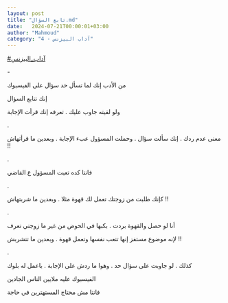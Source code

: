 ```yaml
---
layout: post
title: "تابع السؤال.md"
date:   2024-07-21T00:00:01+03:00
author: "Mahmoud"
category: "4 - آداب البيزنس"
---
```

[<u>\#آداب_البيزنس</u>](https://www.facebook.com/hashtag/%D8%A2%D8%AF%D8%A7%D8%A8_%D8%A7%D9%84%D8%A8%D9%8A%D8%B2%D9%86%D8%B3?__eep__=6&__cft__%5b0%5d=AZW5BBCQCpPsijKx1OLPy3I2OgbjJr_7PhYLCXLhy_fEvViucim61xc_-B2I1EQjG0UfjNVGGo4PD4hQDCiinVaPrtmhU7dLQy5j1xdgSGuMTN5yJFoxcJwBTO5OaeJoBE_n5uhXpLRq0-Ut2Xo5ddtW2IqSFkEamuWv3RwzguVMFg&__tn__=*NK-R)

\-

من الأدب إنك لما تسأل حد سؤال على الفيسبوك

إنك تتابع السؤال

ولو لقيته جاوب عليك . تعرفه إنك قرأت الإجابة

.

معنى عدم ردك . إنك سألت سؤال . وحملت المسؤول عبء الإجابة
. وبعدين ما قرأتهاش !!

.

فانتا كده تعبت المسؤول ع الفاضي

.

كإنك طلبت من زوجتك تعمل لك قهوة مثلا . وبعدين ما
شربتهاش !!

.

أنا لو حصل والقهوة بردت . بكبها في الحوض من غير ما زوجتي
تعرف

لإنه موضوع مستفز إنها تتعب نفسها وتعمل قهوة . وبعدين ما
تتشربش !!

.

كذلك . لو جاوبت على سؤال حد . وهوا ما ردش على الإجابة .
باعمل له بلوك

الفيسبوك عليه ملايين الناس الجادين

فانتا مش محتاج المستهترين في حاجة

